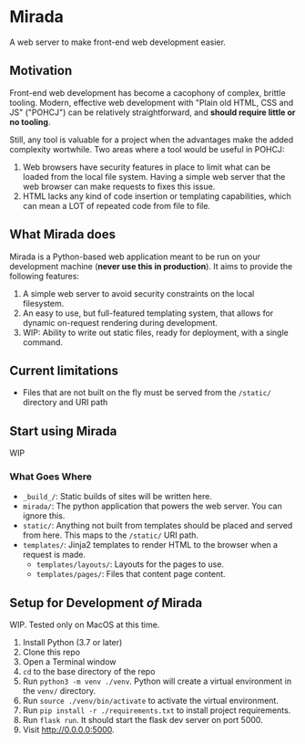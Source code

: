 # Mirada

A web server to make front-end web development easier.

## Motivation

Front-end web development has become a cacophony of complex, brittle tooling. Modern, effective web development with "Plain old HTML, CSS and JS" ("POHCJ") can be relatively straightforward, and __should require little or no tooling__.

Still, any tool is valuable for a project when the advantages make the added complexity wortwhile. Two areas where a tool would be useful in POHCJ:

1. Web browsers have security features in place to limit what can be loaded from the local file system. Having a simple web server that the web browser can make requests to fixes this issue.
2. HTML lacks any kind of code insertion or templating capabilities, which can mean a LOT of repeated code from file to file.

## What Mirada does

Mirada is a Python-based web application meant to be run on your development machine (__never use this in production__). It aims to provide the following features:

1. A simple web server to avoid security constraints on the local filesystem.
2. An easy to use, but full-featured templating system, that allows for dynamic on-request rendering during development.
3. WIP: Ability to write out static files, ready for deployment, with a single command.

## Current limitations

- Files that are not built on the fly must be served from the `/static/` directory and URI path

## Start using Mirada

WIP

### What Goes Where

- `_build_/`: Static builds of sites will be written here.
- `mirada/`: The python application that powers the web server. You can ignore this.
- `static/`: Anything not built from templates should be placed and served from here. This maps to the `/static/` URI path.
- `templates/`: Jinja2 templates to render HTML to the browser when a request is made.
    - `templates/layouts/`: Layouts for the pages to use.
    - `templates/pages/`: Files that content page content.

## Setup for Development _of_ Mirada

WIP. Tested only on MacOS at this time.

1. Install Python (3.7 or later)
2. Clone this repo
3. Open a Terminal window
4. `cd` to the base directory of the repo
5. Run `python3 -m venv ./venv`. Python will create a virtual environment in the `venv/` directory.
6. Run `source ./venv/bin/activate` to activate the virtual environment.
7. Run `pip install -r ./requirements.txt` to install project requirements.
8. Run `flask run`.  It should start the flask dev server on port 5000.
9. Visit http://0.0.0.0:5000.
